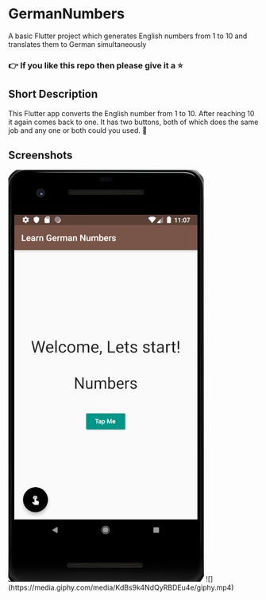 # GermanNumbers
A basic Flutter project which generates English numbers from 1 to 10 and translates them to German simultaneously
### 👉 If you like this repo then please give it a ⭐️

## Short Description
This Flutter app converts the English number from 1 to 10. After reaching 10 it again comes back to one. It has two buttons, both of which does the same job and any one or both could you used. 📳

## Screenshots
<img src="images/Capture1.png">
![](https://media.giphy.com/media/KdBs9k4NdQyRBDEu4e/giphy.mp4)
